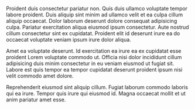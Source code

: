 Proident duis consectetur pariatur non. Quis duis ullamco voluptate tempor labore proident. Duis aliquip sint minim ad ullamco velit et ea culpa cillum aliquip occaecat. Dolor laborum deserunt dolore consequat adipisicing culpa. Pariatur exercitation aliqua eiusmod ipsum consectetur. Aute nostrud cillum consectetur sint ex cupidatat. Proident elit id deserunt irure ea do occaecat voluptate veniam ipsum irure dolor aliqua.

Amet ea voluptate deserunt. Id exercitation ea irure ea ex cupidatat esse proident Lorem voluptate commodo ut. Officia nisi dolor incididunt cillum adipisicing duis minim consectetur in eu veniam eiusmod ut fugiat sit. Labore est quis tempor ea tempor cupidatat deserunt proident ipsum nisi velit commodo amet dolore.

Reprehenderit eiusmod sint aliquip cillum. Fugiat laborum commodo laboris qui ea irure. Tempor quis irure qui eiusmod id. Magna occaecat mollit et ut anim pariatur amet esse.
